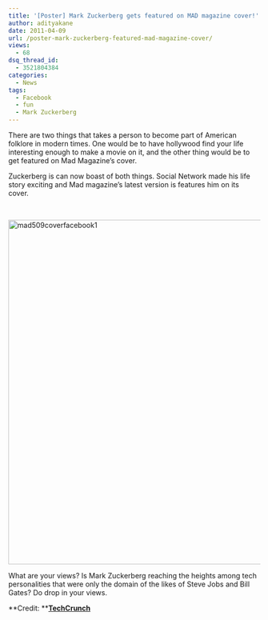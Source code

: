 ```yaml
---
title: '[Poster] Mark Zuckerberg gets featured on MAD magazine cover!'
author: adityakane
date: 2011-04-09
url: /poster-mark-zuckerberg-featured-mad-magazine-cover/
views:
  - 68
dsq_thread_id:
  - 3521804384
categories:
  - News
tags:
  - Facebook
  - fun
  - Mark Zuckerberg
---
```

There are two things that takes a person to become part of American folklore in modern times. One would be to have hollywood find your life interesting enough to make a movie on it, and the other thing would be to get featured on Mad Magazine’s cover.

Zuckerberg is can now boast of both things. Social Network made his life story exciting and Mad magazine’s latest version is features him on its cover.

&nbsp;

[<img style="padding-left: 0px;padding-right: 0px;padding-top: 0px;border: 0px" src="http://cdn.devilsworkshop.org/files/2011/04/mad509coverfacebook1_thumb.jpg" border="0" alt="mad509coverfacebook1" width="534" height="689" />][1]

What are your views? Is Mark Zuckerberg reaching the heights among tech personalities that were only the domain of the likes of Steve Jobs and Bill Gates? Do drop in your views.

**Credit: **<a href="http://tctechcrunch.files.wordpress.com/2011/04/mad509coverfacebook1.jpg" onclick="_gaq.push(['_trackEvent', 'outbound-article', 'http://tctechcrunch.files.wordpress.com/2011/04/mad509coverfacebook1.jpg', 'TechCrunch']);" target="_blank"><strong>TechCrunch</strong></a>

 [1]: http://cdn.devilsworkshop.org/files/2011/04/mad509coverfacebook1.jpg

